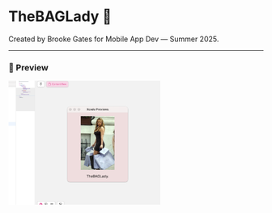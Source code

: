 # TheBAGLady 👜  
Created by Brooke Gates for Mobile App Dev — Summer 2025.

---

### 📸 Preview

<img src="TheBAGLadyPreview.png" alt="Preview of TheBAGLady app" width="300" />
